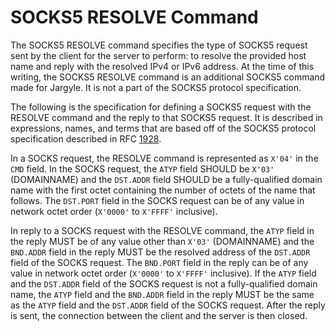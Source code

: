 # SOCKS5 RESOLVE Command

The SOCKS5 RESOLVE command specifies the type of SOCKS5 request sent by the 
client for the server to perform: to resolve the provided host name and reply 
with the resolved IPv4 or IPv6 address. At the time of this writing, the SOCKS5 
RESOLVE command is an additional SOCKS5 command made for Jargyle. It is not a 
part of the SOCKS5 protocol specification. 

The following is the specification for defining a SOCKS5 request with the 
RESOLVE command and the reply to that SOCKS5 request. It is described in 
expressions, names, and terms that are based off of the SOCKS5 protocol 
specification described in RFC 
[1928](https://datatracker.ietf.org/doc/html/rfc1928).

In a SOCKS request, the RESOLVE command is represented as `X'04'` in the `CMD` 
field.  In the SOCKS request, the `ATYP` field SHOULD be `X'03'` (DOMAINNAME) 
and the `DST.ADDR` field SHOULD be a fully-qualified domain name with the 
first octet containing the number of octets of the name that follows. The 
`DST.PORT` field in the SOCKS request can be of any value in network octet 
order (`X'0000'` to `X'FFFF'` inclusive).

In reply to a SOCKS request with the RESOLVE command, the `ATYP` field in the 
reply MUST be of any value other than `X'03'` (DOMAINNAME) and the `BND.ADDR` 
field in the reply MUST be the resolved address of the `DST.ADDR` field of the 
SOCKS request. The `BND.PORT` field in the reply can be of any value in 
network octet order (`X'0000'` to `X'FFFF'` inclusive). If the `ATYP` field 
and the `DST.ADDR` field of the SOCKS request is not a fully-qualified domain 
name, the `ATYP` field and the `BND.ADDR` field in the reply MUST be the same 
as the `ATYP` field and the `DST.ADDR` field of the SOCKS request. After the 
reply is sent, the connection between the client and the server is then closed.